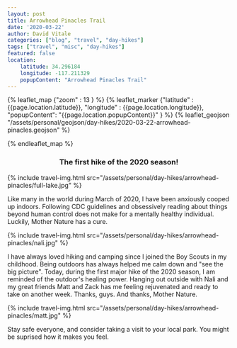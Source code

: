 ```yaml
---
layout: post
title: Arrowhead Pinacles Trail
date: '2020-03-22' 
author: David Vitale
categories: ["blog", "travel", "day-hikes"]
tags: ["travel", "misc", "day-hikes"]
featured: false
location:
    latitude: 34.296184
    longitude: -117.211329
    popupContent: "Arrowhead Pinacles Trail"
---
```

{% leaflet_map {"zoom" : 13 } %}
    {% leaflet_marker {"latitude" : {{page.location.latitude}},
                       "longitude" : {{page.location.longitude}},
                       "popupContent": "{{page.location.popupContent}}" } %} 
    {% leaflet_geojson "/assets/personal/geojson/day-hikes/2020-03-22-arrowhead-pinacles.geojson" %}

{% endleaflet_map %}

<center><h3>The first hike of the 2020 season!</h3></center>

{% include travel-img.html src="/assets/personal/day-hikes/arrowhead-pinacles/full-lake.jpg" %}

Like many in the world during March of 2020, I have been anxiously cooped up indoors. Following CDC guidelines and obsessively reading about things beyond human control does not make for a mentally healthy individual. Luckily, Mother Nature has a cure.  

{% include travel-img.html src="/assets/personal/day-hikes/arrowhead-pinacles/nali.jpg" %}

I have always loved hiking and camping since I joined the Boy Scouts in my childhood. Being outdoors has always helped me calm down and "see the big picture". Today, during the first major hike of the 2020 season, I am reminded of the outdoor's healing power. Hanging out outside with Nali and my great friends Matt and Zack has me feeling rejuvenated and ready to take on another week. Thanks, guys. And thanks, Mother Nature.

{% include travel-img.html src="/assets/personal/day-hikes/arrowhead-pinacles/matt.jpg" %}

Stay safe everyone, and consider taking a visit to your local park. You might be suprised how it makes you feel.
